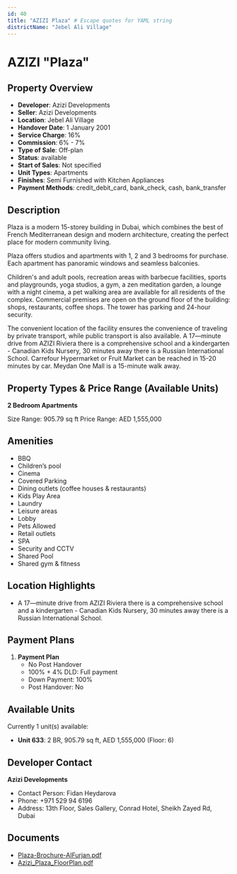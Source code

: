 ```yaml
---
id: 40
title: "AZIZI Plaza" # Escape quotes for YAML string
districtName: "Jebel Ali Village"
---
```


# AZIZI "Plaza"

## Property Overview
- **Developer**: Azizi Developments
- **Seller**: Azizi Developments
- **Location**: Jebel Ali Village
- **Handover Date**: 1 January 2001
- **Service Charge**: 16%
- **Commission**: 6% - 7%
- **Type of Sale**: Off-plan
- **Status**: available
- **Start of Sales**: Not specified
- **Unit Types**: Apartments
- **Finishes**: Semi Furnished with Kitchen Appliances
- **Payment Methods**: credit_debit_card, bank_check, cash, bank_transfer

## Description
Plaza is a modern 15-storey building in Dubai, which combines the best of French Mediterranean design and modern architecture, creating the perfect place for modern community living.

Plaza offers studios and apartments with 1, 2 and 3 bedrooms for purchase. Each apartment has panoramic windows and seamless balconies.

Children's and adult pools, recreation areas with barbecue facilities, sports and playgrounds, yoga studios, a gym, a zen meditation garden, a lounge with a night cinema, a pet walking area are available for all residents of the complex. Commercial premises are open on the ground floor of the building: shops, restaurants, coffee shops. The tower has parking and 24-hour security.

The convenient location of the facility ensures the convenience of traveling by private transport, while public transport is also available. A 17—minute drive from AZIZI Riviera there is a comprehensive school and a kindergarten - Canadian Kids Nursery, 30 minutes away there is a Russian International School. Carrefour Hypermarket or Fruit Market can be reached in 15-20 minutes by car. Meydan One Mall is a 15-minute walk away.

## Property Types & Price Range (Available Units)
**2 Bedroom Apartments**

Size Range: 905.79 sq ft
Price Range: AED 1,555,000

## Amenities
- BBQ
- Children’s pool
- Cinema
- Covered Parking
- Dining outlets  (coffee houses & restaurants)
- Kids Play Area
- Laundry
- Leisure areas
- Lobby
- Pets Allowed
- Retail outlets
- SPA
- Security and CCTV
- Shared Pool
- Shared gym & fitness

## Location Highlights
- A 17—minute drive from AZIZI Riviera there is a comprehensive school and a kindergarten - Canadian Kids Nursery, 30 minutes away there is a Russian International School.

## Payment Plans
1. **Payment Plan**
   - No Post Handover
   - 100% + 4% DLD: Full payment
   - Down Payment: 100%
   - Post Handover: No

## Available Units
Currently 1 unit(s) available:
- **Unit 633**: 2 BR, 905.79 sq ft, AED 1,555,000 (Floor: 6)

## Developer Contact
**Azizi Developments**
- Contact Person: Fidan Heydarova
- Phone: +971 529 94 6196
- Address: 13th Floor, Sales Gallery, Conrad Hotel, Sheikh Zayed Rd, Dubai

## Documents
- [Plaza-Brochure-AlFurjan.pdf](https://cdn.geniemap.net/2023/06/22/xEZgXxntAP7r9BDNyF1rm4U5jNWyt4bnldkYU26a.pdf)
- [Azizi_Plaza_FloorPlan.pdf](https://cdn.geniemap.net/2023/06/22/cqrCbI1fPPSFpNfHUUFY81TZyme86kxuM2k4Y1kO.pdf)
